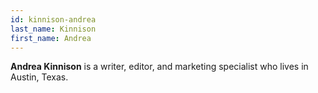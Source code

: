 ```yaml
---
id: kinnison-andrea
last_name: Kinnison
first_name: Andrea
---
```

**Andrea Kinnison** is a writer, editor, and marketing specialist who lives in Austin, Texas.